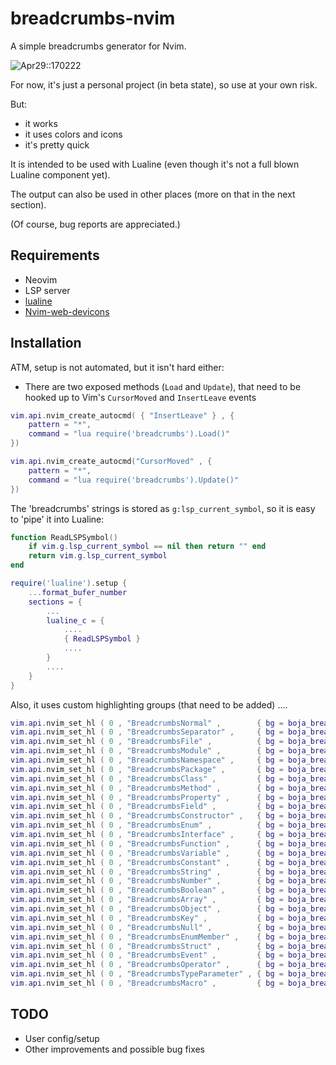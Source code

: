 # breadcrumbs-nvim

A simple breadcrumbs generator for Nvim.

![Apr29::170222](https://user-images.githubusercontent.com/39658013/235310472-07b6f3a5-809c-4dcb-898d-2a0f22da08b7.png)

For now, it's just a personal project (in beta state), so use at your own risk.

But:

- it works
- it uses colors and icons
- it's pretty quick

It is intended to be used with Lualine (even though it's not a full blown Lualine component yet).

The output can also be used in other places (more on that in the next section).

(Of course, bug reports are appreciated.)

## Requirements

- Neovim
- LSP server
- [lualine](https://github.com/nvim-lualine/lualine.nvim)
- [Nvim-web-devicons](https://github.com/nvim-tree/nvim-web-devicons)

## Installation

ATM, setup is not automated, but it isn't hard either:

- There are two exposed methods (`Load` and `Update`), that need to be hooked up to Vim's `CursorMoved` and `InsertLeave` events

```lua
vim.api.nvim_create_autocmd( { "InsertLeave" } , {
	pattern = "*",
	command = "lua require('breadcrumbs').Load()"
})

vim.api.nvim_create_autocmd("CursorMoved" , {
	pattern = "*",
	command = "lua require('breadcrumbs').Update()"
})
```

The 'breadcrumbs' strings is stored as `g:lsp_current_symbol`, so it is easy to 'pipe' it into Lualine:

```lua
function ReadLSPSymbol()
	if vim.g.lsp_current_symbol == nil then return "" end
	return vim.g.lsp_current_symbol
end

require('lualine').setup {
	...format_bufer_number
	sections = {
		...
		lualine_c = {
			....
			{ ReadLSPSymbol }
			....
		}
		....
	}
}
```

Also, it uses custom highlighting groups (that need to be added) ....

```lua
vim.api.nvim_set_hl ( 0 , "BreadcrumbsNormal" ,        { bg = boja_breadcrumbs_bg , fg = "#b0b0b0" } )
vim.api.nvim_set_hl ( 0 , "BreadcrumbsSeparator" ,     { bg = boja_breadcrumbs_bg , fg = "#807a74" } )
vim.api.nvim_set_hl ( 0 , "BreadcrumbsFile" ,          { bg = boja_breadcrumbs_bg , fg = "#80a0f0" } )
vim.api.nvim_set_hl ( 0 , "BreadcrumbsModule" ,        { bg = boja_breadcrumbs_bg , fg = "#80a0f0" } )
vim.api.nvim_set_hl ( 0 , "BreadcrumbsNamespace" ,     { bg = boja_breadcrumbs_bg , fg = "#80a0f0" } )
vim.api.nvim_set_hl ( 0 , "BreadcrumbsPackage" ,       { bg = boja_breadcrumbs_bg , fg = "#80a0f0" } )
vim.api.nvim_set_hl ( 0 , "BreadcrumbsClass" ,         { bg = boja_breadcrumbs_bg , fg = "#80a0f0" } )
vim.api.nvim_set_hl ( 0 , "BreadcrumbsMethod" ,        { bg = boja_breadcrumbs_bg , fg = "#80a0f0" } )
vim.api.nvim_set_hl ( 0 , "BreadcrumbsProperty" ,      { bg = boja_breadcrumbs_bg , fg = "#80a0f0" } )
vim.api.nvim_set_hl ( 0 , "BreadcrumbsField" ,         { bg = boja_breadcrumbs_bg , fg = "#80a0f0" } )
vim.api.nvim_set_hl ( 0 , "BreadcrumbsConstructor" ,   { bg = boja_breadcrumbs_bg , fg = "#80a0f0" } )
vim.api.nvim_set_hl ( 0 , "BreadcrumbsEnum" ,          { bg = boja_breadcrumbs_bg , fg = "#80a0f0" } )
vim.api.nvim_set_hl ( 0 , "BreadcrumbsInterface" ,     { bg = boja_breadcrumbs_bg , fg = "#80a0f0" } )
vim.api.nvim_set_hl ( 0 , "BreadcrumbsFunction" ,      { bg = boja_breadcrumbs_bg , fg = "#80a0f0" } )
vim.api.nvim_set_hl ( 0 , "BreadcrumbsVariable" ,      { bg = boja_breadcrumbs_bg , fg = "#80a0f0" } )
vim.api.nvim_set_hl ( 0 , "BreadcrumbsConstant" ,      { bg = boja_breadcrumbs_bg , fg = "#80a0f0" } )
vim.api.nvim_set_hl ( 0 , "BreadcrumbsString" ,        { bg = boja_breadcrumbs_bg , fg = "#80a0f0" } )
vim.api.nvim_set_hl ( 0 , "BreadcrumbsNumber" ,        { bg = boja_breadcrumbs_bg , fg = "#80a0f0" } )
vim.api.nvim_set_hl ( 0 , "BreadcrumbsBoolean" ,       { bg = boja_breadcrumbs_bg , fg = "#80a0f0" } )
vim.api.nvim_set_hl ( 0 , "BreadcrumbsArray" ,         { bg = boja_breadcrumbs_bg , fg = "#80a0f0" } )
vim.api.nvim_set_hl ( 0 , "BreadcrumbsObject" ,        { bg = boja_breadcrumbs_bg , fg = "#80a0f0" } )
vim.api.nvim_set_hl ( 0 , "BreadcrumbsKey" ,           { bg = boja_breadcrumbs_bg , fg = "#80a0f0" } )
vim.api.nvim_set_hl ( 0 , "BreadcrumbsNull" ,          { bg = boja_breadcrumbs_bg , fg = "#80a0f0" } )
vim.api.nvim_set_hl ( 0 , "BreadcrumbsEnumMember" ,    { bg = boja_breadcrumbs_bg , fg = "#80a0f0" } )
vim.api.nvim_set_hl ( 0 , "BreadcrumbsStruct" ,        { bg = boja_breadcrumbs_bg , fg = "#80a0f0" } )
vim.api.nvim_set_hl ( 0 , "BreadcrumbsEvent" ,         { bg = boja_breadcrumbs_bg , fg = "#80a0f0" } )
vim.api.nvim_set_hl ( 0 , "BreadcrumbsOperator" ,      { bg = boja_breadcrumbs_bg , fg = "#80a0f0" } )
vim.api.nvim_set_hl ( 0 , "BreadcrumbsTypeParameter" , { bg = boja_breadcrumbs_bg , fg = "#80a0f0" } )
vim.api.nvim_set_hl ( 0 , "BreadcrumbsMacro" ,         { bg = boja_breadcrumbs_bg , fg = "#80a0f0" } )
```

## TODO

- User config/setup
- Other improvements and possible bug fixes
